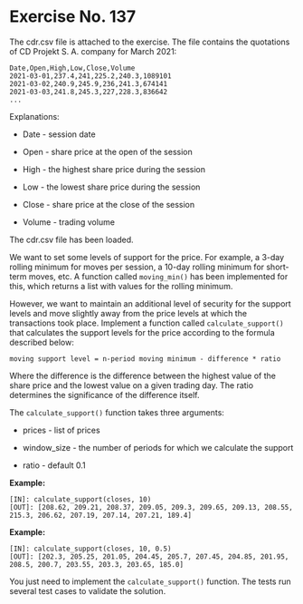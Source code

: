 # Exercise No. 137

The cdr.csv file is attached to the exercise. The file contains the quotations of CD Projekt S. A. company for March 2021:


    Date,Open,High,Low,Close,Volume
    2021-03-01,237.4,241,225.2,240.3,1089101
    2021-03-02,240.9,245.9,236,241.3,674141
    2021-03-03,241.8,245.3,227,228.3,836642
    ...


Explanations:

-   Date - session date

-   Open - share price at the open of the session

-   High - the highest share price during the session

-   Low - the lowest share price during the session

-   Close - share price at the close of the session

-   Volume - trading volume


The cdr.csv file has been loaded.

We want to set some levels of support for the price. For example, a 3-day rolling minimum for moves per session, a 10-day rolling minimum for short-term moves, etc. A function called `moving_min()` has been implemented for this, which returns a list with values for the rolling minimum.

However, we want to maintain an additional level of security for the support levels and move slightly away from the price levels at which the transactions took place. Implement a function called `calculate_support()` that calculates the support levels for the price according to the formula described below:


    moving support level = n-period moving minimum - difference * ratio


Where the difference is the difference between the highest value of the share price and the lowest value on a given trading day. The ratio determines the significance of the difference itself.

The `calculate_support()` function takes three arguments:

-   prices - list of prices

-   window_size - the number of periods for which we calculate the support

-   ratio - default 0.1


**Example:**


    [IN]: calculate_support(closes, 10)
    [OUT]: [208.62, 209.21, 208.37, 209.05, 209.3, 209.65, 209.13, 208.55, 215.3, 206.62, 207.19, 207.14, 207.21, 189.4]


**Example:**


    [IN]: calculate_support(closes, 10, 0.5)
    [OUT]: [202.3, 205.25, 201.05, 204.45, 205.7, 207.45, 204.85, 201.95, 208.5, 200.7, 203.55, 203.3, 203.65, 185.0]



You just need to implement the `calculate_support()` function. The tests run several test cases to validate the solution.